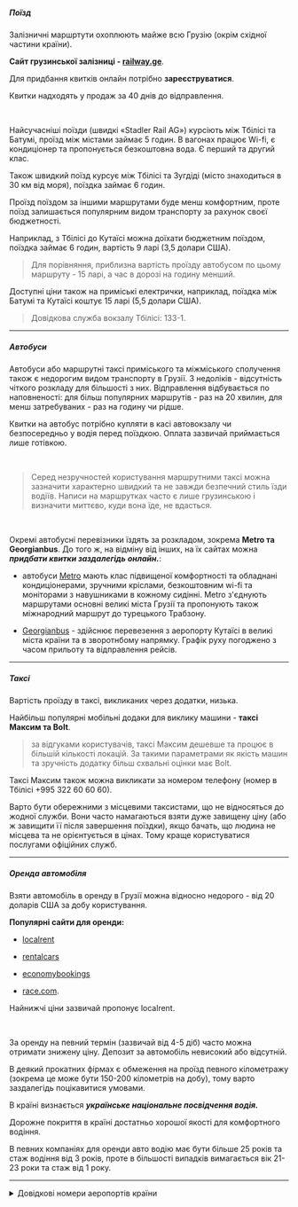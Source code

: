 

##### Поїзд

Залізничні маршртути охоплюють майже всю Грузію (окрім східної частини країни).

**Сайт грузинської залізниці - [railway.ge](https://www.railway.ge/)**. 

Для придбання квитків онлайн потрібно **зареєструватися**.

<section>

Квитки надходять у продаж за 40 днів до відправлення.
</section>

</br>

Найсучасніші поїзди (швидкі «Stadler Rail AG») курсіють між Тбілісі та Батумі, проїзд між містами займає 5 годин.
В вагонах працює Wi-fi, є кондиціонер та пропонується безкоштовна вода. Є перший та другий клас.

Також швидкий поїзд курсує між Тбілісі та Зугдіді (місто знаходиться в 30 км від моря), поїздка займає 6 годин.

Проїзд поїздом за іншими маршрутами буде менш комфортним, проте поїзд залишається популярним видом транспорту за рахунок своєї бюджетності.

Наприклад, з Тбілісі до Кутаїсі можна доїхати бюджетним поїздом, поїздка займає 6 годин, вартість 9 ларі (3,5 долари США). 

> Для порівняння, приблизна вартість проїзду автобусом по цьому маршруту - 15 ларі, а час в дорозі на годину менший.

Доступні ціни також на приміські електрички, наприклад, поїздка між Батумі та Кутаїсі коштує 15 ларі (5,5 долари США). 

> Довідкова служба вокзалу Тбілісі: 133-1.

***

##### Автобуси

Автобуси або маршрутні таксі приміського та міжміського сполучення також є недорогим видом транспорту в Грузії. З недоліків - відсутність чіткого розкладу для більшості з них. Відправлення відбувається по наповненості: для більш популярних маршрутів - раз на 20 хвилин, для менш затребуваних - раз на годину чи рідше.

<section>

Квитки на автобус потрібно купляти в касі автовокзалу чи безпосередньо у водія перед поїздкою. Оплата зазвичай приймається лише готівкою.
</section>

</br>

> Серед незручностей користування маршрутними таксі можна зазначити характерно швидкий та не завжди безпечний стиль їзди водіїв. Написи на маршрутках часто є лише грузинською і визначити миттєво, куди вона їде, не вдасться.

</br>

Окремі автобусні перевізники їздять за розкладом, зокрема **Metro та Georgianbus**. До того ж, на відміну від інших, на їх сайтах можна ***придбати квитки заздалегідь онлайн.***:

- автобуси [Metro](https://metrogeorgia.ge/) мають клас підвищеної комфортності та обладнані кондиціонерами, зручними кріслами, безкоштовним wi-fi та моніторами з навушниками в кожному сидінні. Metro з'єднують маршрутами основні великі міста Грузії та пропонують також міжнародний маршрут до турецького Трабзону.

- [Georgianbus](https://georgianbus.com/) - здійснює перевезення з аеропорту Кутаїсі в великі міста країни та в зворотнбому напрямку. Графік руху погоджено з часом прильоту та відправлення рейсів.

***

##### Таксі


Вартість проїзду в таксі, викликаних через додатки, низька. 

Найбільш популярні мобільні додаки для виклику машини - **таксі Максим та Bolt**.

> за відгуками користувачів, таксі Максим дешевше та процює в більшій кількості локацій. За такими параметрами як якість машин та зручність додатку більш схвальні оцінки має Bolt.

Таксі Максим також можна викликати за номером телефону (номер в Тбілісі +995 322 60 60 60).

<section type="danger">

Варто бути обережними з місцевими таксистами, що не відносяться до жодної служби. Вони часто намагаються взяти дуже завищену ціну (або ж завищити її після завершення поїздки), якщо бачать, що людина не місцева та не орієнтується в цінах. Тому краще користуватися послугами офіційних служб. 
</section>



***



##### Оренда автомобіля

Взяти автомобіль в оренду в Грузії можна відносно недорого - від 20 доларів США за добу користування.

**Популярні сайти для оренди:**

- [localrent](https://localrent.com/ru/georgia/tbilisi/?marker=taksi-v-gruzii&r=1567)

- [rentalcars](https://www.rentalcars.com/uk/)

- [economybookings](https://www.economybookings.com/?btag=travelpayouts&tpo_uid=608501706fd54c3eaf1af7a116-82413)

- [race.com](https://race.com.ge/en/).

<section>

Найнижчі ціни зазвичай пропонує localrent.
</section>

</br>

За оренду на певний термін (зазвичай від 4-5 діб) часто можна отримати знижену ціну. Депозит за автомобіль невисокий або відсутній.

<section type="warning" title="Зверніть увагу">

В деякий прокатних фірмах є обмеження на проїзд певного кілометражу (зокрема це може бути 150-200 кілометрів на добу), тому варто заздалегідь поцікавитися умовами.
</section>


В країні визнається ***українське національне посвідчення водія.***

Дорожне покриття в країні достатньо хорошої якості для комфортного водіння.

<section>

В певних компаніях для оренди авто водію має бути більше 25 років та стаж водіння від 3 років, проте в більшості випадків вимагається вік 21-23 роки та стаж від 1 року.
</section>

***

<details>
<summary>Довідкові номери аеропортів країни</summary>

Тбілісі: +995 32 231 04 21 (довідкова служба:  231 03 41, 231 04 21)

Кутаїсі: +995 431 23 70 00

Батумі: +995 422 23 51 00
</details>
